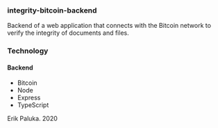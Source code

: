 ### integrity-bitcoin-backend

Backend of a web application that connects with the Bitcoin network to verify the integrity of documents and files.

### Technology

#### Backend

- Bitcoin
- Node
- Express
- TypeScript

Erik Paluka. 2020
